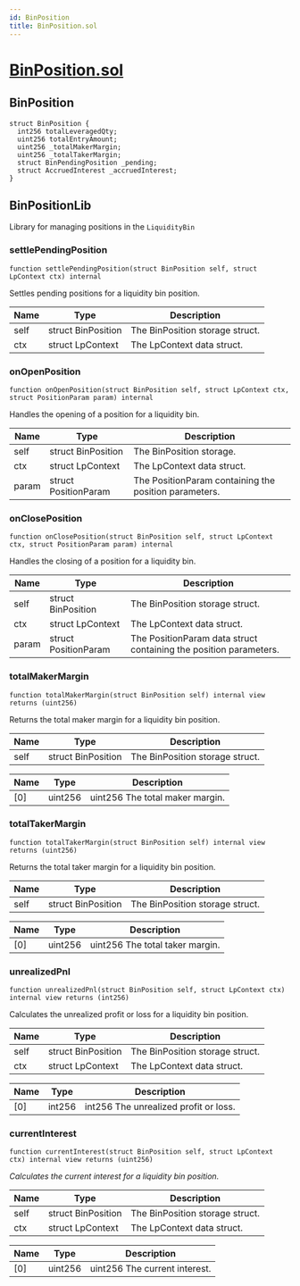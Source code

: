 ```yaml
---
id: BinPosition
title: BinPosition.sol
---
```

# [BinPosition.sol](https://github.com/chromatic-protocol/contracts/tree/main/contracts/core/libraries/liquidity/BinPosition.sol)

## BinPosition

```solidity
struct BinPosition {
  int256 totalLeveragedQty;
  uint256 totalEntryAmount;
  uint256 _totalMakerMargin;
  uint256 _totalTakerMargin;
  struct BinPendingPosition _pending;
  struct AccruedInterest _accruedInterest;
}
```

## BinPositionLib

Library for managing positions in the `LiquidityBin`

### settlePendingPosition

```solidity
function settlePendingPosition(struct BinPosition self, struct LpContext ctx) internal
```

Settles pending positions for a liquidity bin position.

| Name | Type | Description |
| ---- | ---- | ----------- |
| self | struct BinPosition | The BinPosition storage struct. |
| ctx | struct LpContext | The LpContext data struct. |

### onOpenPosition

```solidity
function onOpenPosition(struct BinPosition self, struct LpContext ctx, struct PositionParam param) internal
```

Handles the opening of a position for a liquidity bin.

| Name | Type | Description |
| ---- | ---- | ----------- |
| self | struct BinPosition | The BinPosition storage. |
| ctx | struct LpContext | The LpContext data struct. |
| param | struct PositionParam | The PositionParam containing the position parameters. |

### onClosePosition

```solidity
function onClosePosition(struct BinPosition self, struct LpContext ctx, struct PositionParam param) internal
```

Handles the closing of a position for a liquidity bin.

| Name | Type | Description |
| ---- | ---- | ----------- |
| self | struct BinPosition | The BinPosition storage struct. |
| ctx | struct LpContext | The LpContext data struct. |
| param | struct PositionParam | The PositionParam data struct containing the position parameters. |

### totalMakerMargin

```solidity
function totalMakerMargin(struct BinPosition self) internal view returns (uint256)
```

Returns the total maker margin for a liquidity bin position.

| Name | Type | Description |
| ---- | ---- | ----------- |
| self | struct BinPosition | The BinPosition storage struct. |

| Name | Type | Description |
| ---- | ---- | ----------- |
| [0] | uint256 | uint256 The total maker margin. |

### totalTakerMargin

```solidity
function totalTakerMargin(struct BinPosition self) internal view returns (uint256)
```

Returns the total taker margin for a liquidity bin position.

| Name | Type | Description |
| ---- | ---- | ----------- |
| self | struct BinPosition | The BinPosition storage struct. |

| Name | Type | Description |
| ---- | ---- | ----------- |
| [0] | uint256 | uint256 The total taker margin. |

### unrealizedPnl

```solidity
function unrealizedPnl(struct BinPosition self, struct LpContext ctx) internal view returns (int256)
```

Calculates the unrealized profit or loss for a liquidity bin position.

| Name | Type | Description |
| ---- | ---- | ----------- |
| self | struct BinPosition | The BinPosition storage struct. |
| ctx | struct LpContext | The LpContext data struct. |

| Name | Type | Description |
| ---- | ---- | ----------- |
| [0] | int256 | int256 The unrealized profit or loss. |

### currentInterest

```solidity
function currentInterest(struct BinPosition self, struct LpContext ctx) internal view returns (uint256)
```

_Calculates the current interest for a liquidity bin position._

| Name | Type | Description |
| ---- | ---- | ----------- |
| self | struct BinPosition | The BinPosition storage struct. |
| ctx | struct LpContext | The LpContext data struct. |

| Name | Type | Description |
| ---- | ---- | ----------- |
| [0] | uint256 | uint256 The current interest. |

